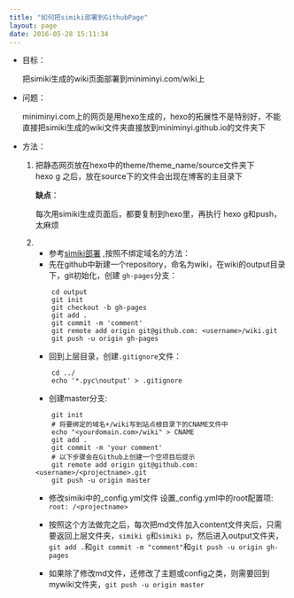```yaml
---
title: "如何把simiki部署到GithubPage"
layout: page
date: 2016-05-28 15:11:34
---
```


- 目标：

	把simiki生成的wiki页面部署到miniminyi.com/wiki上  

- 问题：

	miniminyi.com上的网页是用hexo生成的，hexo的拓展性不是特别好，不能直接把simiki生成的wiki文件夹直接放到miniminyi.github.io的文件夹下

- 方法：

	1. 	把静态网页放在hexo中的theme/theme_name/source文件夹下  
		hexo g 之后，放在source下的文件会出现在博客的主目录下  

		**缺点**：

		每次用simiki生成页面后，都要复制到hexo里，再执行 hexo g和push，太麻烦  
		

	2. 
		- 参考[simiki部署](http://simiki.org/zh-docs/deploy.html)  ,按照不绑定域名的方法：
		- 先在github中新建一个repository，命名为wiki，在wiki的output目录下，git初始化，创建 `gh-pages`分支：
		
		```
			cd output
			git init
			git checkout -b gh-pages
			git add .
			git commit -m 'comment'
			git remote add origin git@github.com: <username>/wiki.git
			git push -u origin gh-pages
		```
		- 回到上层目录，创建`.gitignore`文件：
		
		```
			cd ../
			echo '*.pyc\noutput' > .gitignore
		```

		- 创建master分支:
		
		```
			git init
			# 将要绑定的域名+/wiki写到站点根目录下的CNAME文件中
			echo "<yourdomain.com>/wiki" > CNAME
			git add .
			git commit -m 'your comment'
			# 以下步骤会在Github上创建一个空项目后提示
			git remote add origin git@github.com:<username>/<projectname>.git
			git push -u origin master
		```

		- 修改simiki中的_config.yml文件
			设置_config.yml中的root配置项:
			`root: /<projectname>`

		- 按照这个方法做完之后，每次把md文件加入content文件夹后，只需要返回上层文件夹，`simiki g`和`simiki p`，然后进入output文件夹，`git add .`和`git commit -m "comment"`和`git push -u origin gh-pages`
		- 如果除了修改md文件，还修改了主题或config之类，则需要回到mywiki文件夹，`git push -u origin master`

